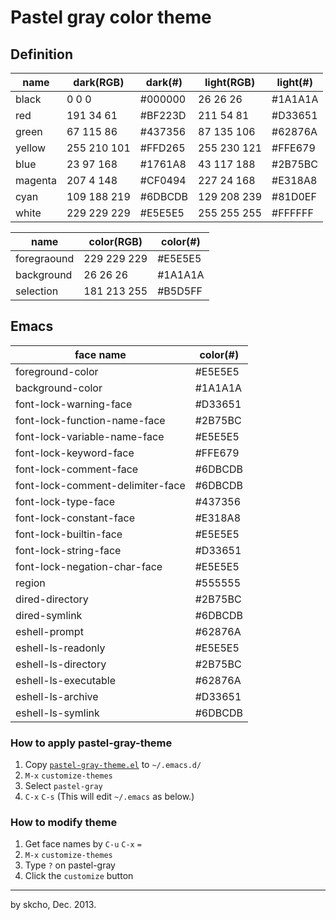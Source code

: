 Pastel gray color theme
=======================

## Definition

name    | dark(RGB)   | dark(#) | light(RGB)  | light(#)
--------|-------------|---------|-------------|---------
black   | 0 0 0       | #000000 | 26 26 26    | #1A1A1A
red     | 191 34 61   | #BF223D | 211 54 81   | #D33651
green   | 67 115 86   | #437356 | 87 135 106  | #62876A
yellow  | 255 210 101 | #FFD265 | 255 230 121 | #FFE679
blue    | 23 97 168   | #1761A8 | 43 117 188  | #2B75BC
magenta | 207 4 148   | #CF0494 | 227 24 168  | #E318A8
cyan    | 109 188 219 | #6DBCDB | 129 208 239 | #81D0EF
white   | 229 229 229 | #E5E5E5 | 255 255 255 | #FFFFFF

name        | color(RGB)  | color(#)
------------|-------------|---------
foregraound | 229 229 229 | #E5E5E5
background  | 26 26 26    | #1A1A1A
selection   | 181 213 255 | #B5D5FF

## Emacs

face name                        | color(#)
---------------------------------|---------
foreground-color                 | #E5E5E5
background-color                 | #1A1A1A
font-lock-warning-face           | #D33651
font-lock-function-name-face     | #2B75BC
font-lock-variable-name-face     | #E5E5E5
font-lock-keyword-face           | #FFE679
font-lock-comment-face           | #6DBCDB
font-lock-comment-delimiter-face | #6DBCDB
font-lock-type-face              | #437356
font-lock-constant-face          | #E318A8
font-lock-builtin-face           | #E5E5E5
font-lock-string-face            | #D33651
font-lock-negation-char-face     | #E5E5E5
region                           | #555555
dired-directory                  | #2B75BC
dired-symlink                    | #6DBCDB
eshell-prompt                    | #62876A
eshell-ls-readonly               | #E5E5E5
eshell-ls-directory              | #2B75BC
eshell-ls-executable             | #62876A
eshell-ls-archive                | #D33651
eshell-ls-symlink                | #6DBCDB

### How to apply pastel-gray-theme

1. Copy [`pastel-gray-theme.el`]() to `~/.emacs.d/`
2. `M-x` `customize-themes`
3. Select `pastel-gray`
4. `C-x` `C-s` (This will edit `~/.emacs` as below.)

### How to modify theme

1. Get face names by `C-u` `C-x` `=`
2. `M-x` `customize-themes`
3. Type `?` on pastel-gray
4. Click the `customize` button

*****

by skcho, Dec. 2013.
